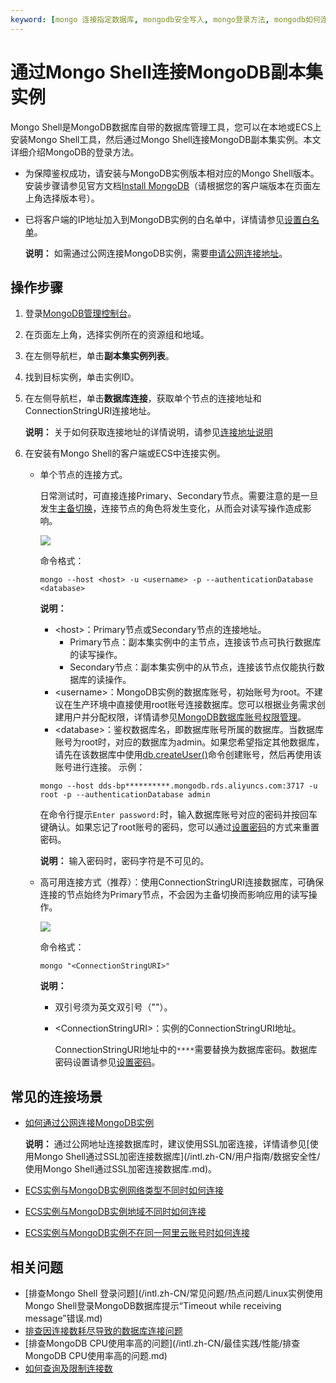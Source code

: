 ```yaml
---
keyword: [mongo 连接指定数据库, mongodb安全写入, mongo登录方法, mongodb如何连接, mongo密码登录连接数据库]
---
```


# 通过Mongo Shell连接MongoDB副本集实例

Mongo Shell是MongoDB数据库自带的数据库管理工具，您可以在本地或ECS上安装Mongo Shell工具，然后通过Mongo Shell连接MongoDB副本集实例。本文详细介绍MongoDB的登录方法。

-   为保障鉴权成功，请安装与MongoDB实例版本相对应的Mongo Shell版本。安装步骤请参见官方文档[Install MongoDB](https://docs.mongodb.com/manual/installation/)（请根据您的客户端版本在页面左上角选择版本号）。
-   已将客户端的IP地址加入到MongoDB实例的白名单中，详情请参见[设置白名单]()。

    **说明：** 如需通过公网连接MongoDB实例，需要[申请公网连接地址]()。


## 操作步骤

1.  登录[MongoDB管理控制台](https://mongodb.console.aliyun.com/)。

2.  在页面左上角，选择实例所在的资源组和地域。

3.  在左侧导航栏，单击**副本集实例列表**。

4.  找到目标实例，单击实例ID。

5.  在左侧导航栏，单击**数据库连接**，获取单个节点的连接地址和ConnectionStringURI连接地址。

    **说明：** 关于如何获取连接地址的详情说明，请参见[连接地址说明]()

6.  在安装有Mongo Shell的客户端或ECS中连接实例。

    -   单个节点的连接方式。

        日常测试时，可直接连接Primary、Secondary节点。需要注意的是一旦发生[主备切换](/intl.zh-CN/用户指南/主备切换/副本集实例设置主备切换.md)，连接节点的角色将发生变化，从而会对读写操作造成影响。

        ![](https://static-aliyun-doc.oss-accelerate.aliyuncs.com/assets/img/zh-CN/2594087951/p31535.png)

        命令格式：

        ```
        mongo --host <host> -u <username> -p --authenticationDatabase <database>
        ```

        **说明：**

        -   <host\>：Primary节点或Secondary节点的连接地址。
            -   Primary节点：副本集实例中的主节点，连接该节点可执行数据库的读写操作。
            -   Secondary节点：副本集实例中的从节点，连接该节点仅能执行数据库的读操作。
        -   <username\>：MongoDB实例的数据库账号，初始账号为root。不建议在生产环境中直接使用root账号连接数据库。您可以根据业务需求创建用户并分配权限，详情请参见[MongoDB数据库账号权限管理](/intl.zh-CN/用户指南/账号管理/MongoDB数据库账号权限管理.md)。
        -   <database\>：鉴权数据库名，即数据库账号所属的数据库。当数据库账号为root时，对应的数据库为admin。如果您希望指定其他数据库，请先在该数据库中使用[db.createUser\(\)](https://docs.mongodb.com/manual/reference/method/db.createUser/index.html)命令创建账号，然后再使用该账号进行连接。
        示例：

        ```
        mongo --host dds-bp**********.mongodb.rds.aliyuncs.com:3717 -u root -p --authenticationDatabase admin
        ```

        在命令行提示`Enter password:`时，输入数据库账号对应的密码并按回车键确认。如果忘记了root账号的密码，您可以通过[设置密码](/intl.zh-CN/快速入门/重置密码.md)的方式来重置密码。

        **说明：** 输入密码时，密码字符是不可见的。

    -   高可用连接方式（推荐）：使用ConnectionStringURI连接数据库，可确保连接的节点始终为Primary节点，不会因为主备切换而影响应用的读写操作。

        ![](https://static-aliyun-doc.oss-accelerate.aliyuncs.com/assets/img/zh-CN/3594087951/p34449.png)

        命令格式：

        ```
        mongo "<ConnectionStringURI>"    
        ```

        **说明：**

        -   双引号须为英文双引号（""）。
        -   <ConnectionStringURI\>：实例的ConnectionStringURI地址。

            ConnectionStringURI地址中的`****`需要替换为数据库密码。数据库密码设置请参见[设置密码](/intl.zh-CN/快速入门/重置密码.md)。


## 常见的连接场景

-   [如何通过公网连接MongoDB实例](/intl.zh-CN/用户指南/连接实例/如何通过公网连接MongoDB实例.md)

    **说明：** 通过公网地址连接数据库时，建议使用SSL加密连接，详情请参见[使用Mongo Shell通过SSL加密连接数据库](/intl.zh-CN/用户指南/数据安全性/使用Mongo Shell通过SSL加密连接数据库.md)。

-   [ECS实例与MongoDB实例网络类型不同时如何连接](/intl.zh-CN/用户指南/连接实例/ECS实例与MongoDB实例网络类型不同时如何连接.md)
-   [ECS实例与MongoDB实例地域不同时如何连接](/intl.zh-CN/用户指南/连接实例/ECS实例与MongoDB实例地域不同时如何连接.md)
-   [ECS实例与MongoDB实例不在同一阿里云账号时如何连接](/intl.zh-CN/用户指南/连接实例/ECS实例与MongoDB实例不在同一阿里云账号时如何连接.md)

## 相关问题

-   [排查Mongo Shell 登录问题](/intl.zh-CN/常见问题/热点问题/Linux实例使用Mongo Shell登录MongoDB数据库提示“Timeout while receiving message”错误.md)
-   [排查因连接数耗尽导致的数据库连接问题](/intl.zh-CN/常见问题/热点问题/MongoDB实例连接数耗尽导致数据库连接失败.md)
-   [排查MongoDB CPU使用率高的问题](/intl.zh-CN/最佳实践/性能/排查MongoDB CPU使用率高的问题.md)
-   [如何查询及限制连接数](/intl.zh-CN/常见问题/热点问题/如何查询及限制MongoDB实例的连接数.md)

